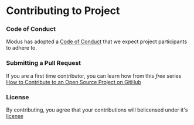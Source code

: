 # Contributing to Project

### Code of Conduct

Modus has adopted a [Code of Conduct](./CODE_OF_CONDUCT.md) that we expect project participants to adhere to.

### Submitting a Pull Request

If you are a first time contributor, you can learn how from this _free_ series [How to Contribute to an Open Source Project on GitHub](https://egghead.io/series/how-to-contribute-to-an-open-source-project-on-github)

### License

By contributing, you agree that your contributions will belicensed under it's [license](../LICENSE)
